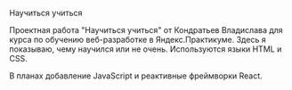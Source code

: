 Научиться учиться

Проектная работа "Научиться учиться" от Кондратьев Владислава для курса по обучению веб-разработке в Яндекс.Практикуме. Здесь я показываю, чему научился или не очень. Используются языки HTML и CSS.

В планах добавление JavaScript и реактивные фреймворки React.
